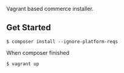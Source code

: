 Vagrant based commerce installer.

## Get Started

```
$ composer install --ignore-platform-reqs
```

When composer finished

```
$ vagrant up
```